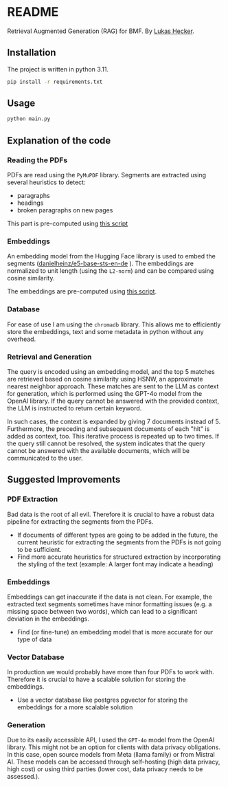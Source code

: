 # README
Retrieval Augmented Generation (RAG) for BMF.
By [Lukas Hecker](https://github.com/lukethehecker).

## Installation
The project is written in python 3.11.
```bash
pip install -r requirements.txt
```

## Usage

```python
python main.py
```

## Explanation of the code

### Reading the PDFs
PDFs are read using the `PyMuPDF` library. Segments are extracted using several heuristics to detect:
- paragraphs
- headings
- broken paragraphs on new pages

This part is pre-computed using [this script](scripts/extract_segments_from_pdfs.py.)

### Embeddings
An embedding model from the Hugging Face library is used to embed the segments ([danielheinz/e5-base-sts-en-de](https://huggingface.co/danielheinz/e5-base-sts-en-de)
). The embeddings are normalized to unit length (using the `L2-norm`) and can be compared using cosine similarity.

The embeddings are pre-computed using [this script](scripts/compute_segment_embeddings.py).

### Database
For ease of use I am using the `chromadb` library. This allows me to efficiently store the embeddings, text and some metadata in python without any overhead.

### Retrieval and Generation
The query is encoded using an embedding model, and the top 5 matches are retrieved based on cosine similarity using HSNW, an approximate nearest neighbor approach. These matches are sent to the LLM as context for generation, which is performed using the GPT-4o model from the OpenAI library. If the query cannot be answered with the provided context, the LLM is instructed to return certain keyword.

In such cases, the context is expanded by giving 7 documents instead of 5. Furthermore, the preceding and subsequent documents of each "hit" is added as context, too. This iterative process is repeated up to two times. If the query still cannot be resolved, the system indicates that the query cannot be answered with the available documents, which will be communicated to the user.

## Suggested Improvements
### PDF Extraction
Bad data is the root of all evil. Therefore it is crucial to have a robust data pipeline for extracting the segments from the PDFs.

* If documents of different types are going to be added in the future, the current heuristic for extracting the segments from the PDFs is not going to be sufficient.
* Find more accurate heuristics for structured extraction by incorporating the styling of the text (example: A larger font may indicate a heading)

### Embeddings
Embeddings can get inaccurate if the data is not clean. For example, the extracted text segments sometimes have minor formatting issues (e.g. a missing space between two words), which can lead to a significant deviation in the embeddings.

* Find (or fine-tune) an embedding model that is more accurate for our type of data

### Vector Database
In production we would probably have more than four PDFs to work with. Therefore it is crucial to have a scalable solution for storing the embeddings.

* Use a vector database like postgres pgvector for storing the embeddings for a more scalable solution

### Generation
Due to its easily accessible API, I used the `GPT-4o` model from the OpenAI library. This might not be an option for clients with data privacy obligations. In this case, open source models from Meta (llama family) or from Mistral AI. These models can be accessed through self-hosting (high data privacy, high cost) or using third parties (lower cost, data privacy needs to be assessed.).


